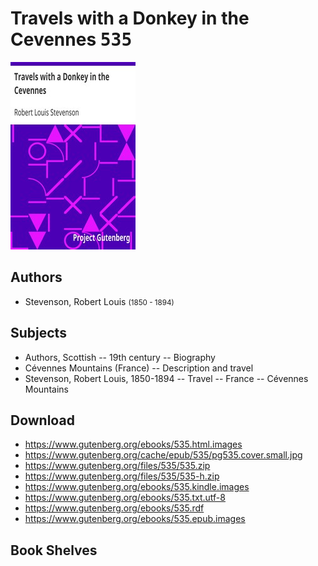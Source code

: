 # Travels with a Donkey in the Cevennes <kbd>535</kbd>

![](./cover.medium.jpg "")

## Authors


 - Stevenson, Robert Louis <small>(1850 - 1894)</small>

## Subjects


 - Authors, Scottish -- 19th century -- Biography
 - Cévennes Mountains (France) -- Description and travel
 - Stevenson, Robert Louis, 1850-1894 -- Travel -- France -- Cévennes Mountains

## Download


 - https://www.gutenberg.org/ebooks/535.html.images
 - https://www.gutenberg.org/cache/epub/535/pg535.cover.small.jpg
 - https://www.gutenberg.org/files/535/535.zip
 - https://www.gutenberg.org/files/535/535-h.zip
 - https://www.gutenberg.org/ebooks/535.kindle.images
 - https://www.gutenberg.org/ebooks/535.txt.utf-8
 - https://www.gutenberg.org/ebooks/535.rdf
 - https://www.gutenberg.org/ebooks/535.epub.images

## Book Shelves



